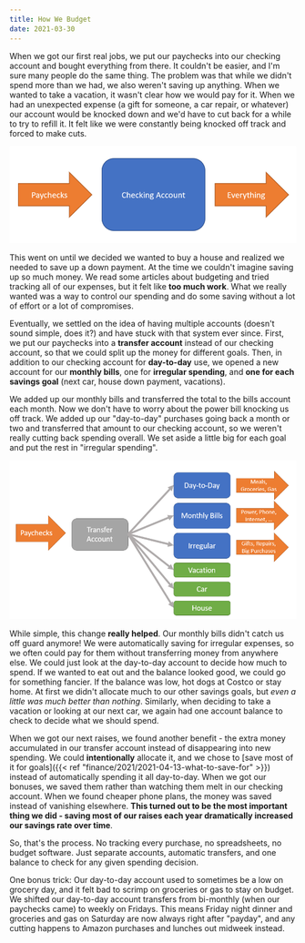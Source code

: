 ```yaml
---
title: How We Budget
date: 2021-03-30
---
```


When we got our first real jobs, we put our paychecks into our checking account and bought everything from there. It couldn't be easier, and I'm sure many people do the same thing. The problem was that while we didn't spend more than we had, we also weren't saving up anything. When we wanted to take a vacation, it wasn't clear how we would pay for it. When we had an unexpected expense (a gift for someone, a car repair, or whatever) our account would be knocked down and we'd have to cut back for a while to try to refill it. It felt like we were constantly being knocked off track and forced to make cuts.

![one-account-budgeting](img/one-account-budgeting.png)

This went on until we decided we wanted to buy a house and realized we needed to save up a down payment. At the time we couldn't imagine saving up so much money. We read some articles about budgeting and tried tracking all of our expenses, but it felt like **too much work**. What we really wanted was a way to control our spending and do some saving without a lot of effort or a lot of compromises.

Eventually, we settled on the idea of having multiple accounts (doesn't sound simple, does it?) and have stuck with that system ever since. First, we put our paychecks into a **transfer account** instead of our checking account, so that we could split up the money for different goals. Then, in addition to our checking account for **day-to-day** use, we opened a new account for our **monthly bills**, one for **irregular spending**, and **one for each savings goal** (next car, house down payment, vacations). 

We added up our monthly bills and transferred the total to the bills account each month. Now we don't have to worry about the power bill knocking us off track. We added up our "day-to-day" purchases going back a month or two and transferred that amount to our checking account, so we weren't really cutting back spending overall. We set aside a little big for each goal and put the rest in "irregular spending".

![many-accounts-budgeting](img/many-accounts-budgeting.png)

While simple, this change **really helped**. Our monthly bills didn't catch us off guard anymore! We were automatically saving for irregular expenses, so we often could pay for them without transferring money from anywhere else. We could just look at the day-to-day account to decide how much to spend. If we wanted to eat out and the balance looked good, we could go for something fancier. If the balance was low, hot dogs at Costco or stay home. At first we didn't allocate much to our other savings goals, but *even a little was much better than nothing*. Similarly, when deciding to take a vacation or looking at our next car, we again had one account balance to check to decide what we should spend.

When we got our next raises, we found another benefit - the extra money accumulated in our transfer account instead of disappearing into new spending. We could **intentionally** allocate it, and we chose to [save most of it for goals]({{< ref "finance/2021/2021-04-13-what-to-save-for" >}}) instead of automatically spending it all day-to-day. When we got our bonuses, we saved them rather than watching them melt in our checking account. When we found cheaper phone plans, the money was saved instead of vanishing elsewhere. **This turned out to be the most important thing we did - saving most of our raises each year dramatically increased our savings rate over time**.

So, that's the process. No tracking every purchase, no spreadsheets, no budget software. Just separate accounts, automatic transfers, and one balance to check for any given spending decision.

One bonus trick: Our day-to-day account used to sometimes be a low on grocery day, and it felt bad to scrimp on groceries or gas to stay on budget. We shifted our day-to-day account transfers from bi-monthly (when our paychecks came) to weekly on Fridays. This means Friday night dinner and groceries and gas on Saturday are now always right after "payday", and any cutting happens to Amazon purchases and lunches out midweek instead.